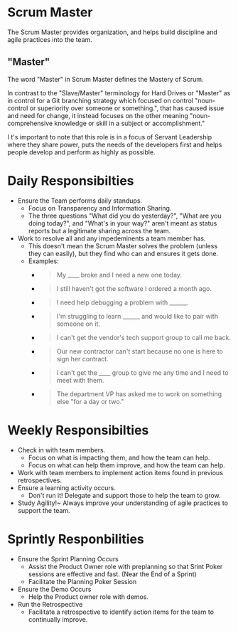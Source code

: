 # Scrum Master

The Scrum Master provides organization, and helps build discipline and agile practices into the team.

## "Master"

The word "Master" in Scrum Master defines the Mastery of Scrum.

In contrast to the "Slave/Master" terminology for Hard Drives or "Master" as in control for a Git branching strategy which focused on control "noun- control or superiority over someone or something.", that has caused issue and need for change, it instead focuses on the other meaning "noun- comprehensive knowledge or skill in a subject or accomplishment."

I t's important to note that this role is in a focus of Servant Leadership where they share power, puts the needs of the developers first and helps people develop and perform as highly as possible.

# Daily Responsibilties

* Ensure the Team performs daily standups.
  * Focus on Transparency and Information Sharing. 
  * The three questions "What did you do yesterday?", "What are you doing today?", and "What's in your way?" aren't meant as status reports but a legitimate sharing across the team. 
* Work to resolve all and any impedeminents a team member has. 
  * This doesn't mean the Scrum Master solves the problem (unless they can easily), but they find who can and ensures it gets done.
  * Examples: 
    * > My ____ broke and I need a new one today.
    * > I still haven't got the software I ordered a month ago.
    * > I need help debugging a problem with ______.
    * > I'm struggling to learn ______ and would like to pair with someone on it.
    * > I can't get the vendor's tech support group to call me back.
    * > Our new contractor can't start because no one is here to sign her contract.
    * > I can't get the ____ group to give me any time and I need to meet with them.
    * > The department VP has asked me to work on something else "for a day or two."

# Weekly Responsibilties

* Check in with team members.
  * Focus on what is impacting them, and how the team can help.
  * Focus on what can help them improve, and how the team can help.
* Work with team members to implement action items found in previous retrospectives.
* Ensure a learning activity occurs. 
  * Don't run it! Delegate and support those to help the team to grow.
* Study Agility!~ Always improve your understanding of agile practices to support the team.

# Sprintly Responbilities
* Ensure the Sprint Planning Occurs 
  * Assist the Product Owner role with preplanning so that Srint Poker sessions are effective and fast. (Near the End of a Sprint)
  * Facilitate the Planning Poker Session
* Ensure the Demo Occurs
  * Help the Product owner role with demos.
* Run the Retrospective
  * Facilitate a retrospective to identify action items for the team to continually improve.
